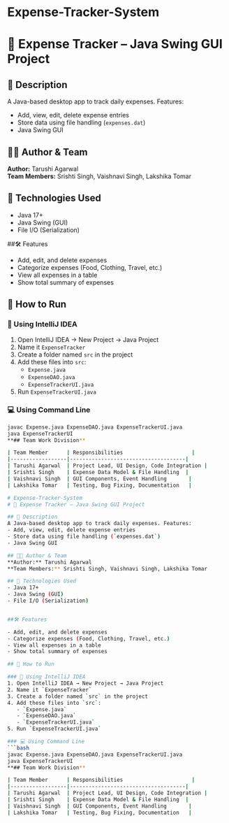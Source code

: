 # Expense-Tracker-System
# 💸 Expense Tracker – Java Swing GUI Project

## 📌 Description  
A Java-based desktop app to track daily expenses. Features:  
- Add, view, edit, delete expense entries  
- Store data using file handling (`expenses.dat`)  
- Java Swing GUI  

## 👩‍💻 Author & Team  
**Author:** Tarushi Agarwal  
**Team Members:** Srishti Singh, Vaishnavi Singh, Lakshika Tomar  

## 🧰 Technologies Used  
- Java 17+  
- Java Swing (GUI)  
- File I/O (Serialization)  


##🛠️ Features

- Add, edit, and delete expenses
- Categorize expenses (Food, Clothing, Travel, etc.)
- View all expenses in a table
- Show total summary of expenses

## 🚀 How to Run

### 📍 Using IntelliJ IDEA
1. Open IntelliJ IDEA → New Project → Java Project  
2. Name it `ExpenseTracker`  
3. Create a folder named `src` in the project  
4. Add these files into `src`:  
   - `Expense.java`  
   - `ExpenseDAO.java`  
   - `ExpenseTrackerUI.java`  
5. Run `ExpenseTrackerUI.java`  

### 💻 Using Command Line  
```bash
javac Expense.java ExpenseDAO.java ExpenseTrackerUI.java
java ExpenseTrackerUI
**## Team Work Division**

| Team Member      | Responsibilities                      |
|------------------|-------------------------------------|
| Tarushi Agarwal  | Project Lead, UI Design, Code Integration |
| Srishti Singh    | Expense Data Model & File Handling  |
| Vaishnavi Singh  | GUI Components, Event Handling       |
| Lakshika Tomar   | Testing, Bug Fixing, Documentation   |

# Expense-Tracker-System
# 💸 Expense Tracker – Java Swing GUI Project

## 📌 Description  
A Java-based desktop app to track daily expenses. Features:  
- Add, view, edit, delete expense entries  
- Store data using file handling (`expenses.dat`)  
- Java Swing GUI  

## 👩‍💻 Author & Team  
**Author:** Tarushi Agarwal  
**Team Members:** Srishti Singh, Vaishnavi Singh, Lakshika Tomar  

## 🧰 Technologies Used  
- Java 17+  
- Java Swing (GUI)  
- File I/O (Serialization)  


##🛠️ Features

- Add, edit, and delete expenses
- Categorize expenses (Food, Clothing, Travel, etc.)
- View all expenses in a table
- Show total summary of expenses

## 🚀 How to Run

### 📍 Using IntelliJ IDEA
1. Open IntelliJ IDEA → New Project → Java Project  
2. Name it `ExpenseTracker`  
3. Create a folder named `src` in the project  
4. Add these files into `src`:  
   - `Expense.java`  
   - `ExpenseDAO.java`  
   - `ExpenseTrackerUI.java`  
5. Run `ExpenseTrackerUI.java`  

### 💻 Using Command Line  
```bash
javac Expense.java ExpenseDAO.java ExpenseTrackerUI.java
java ExpenseTrackerUI
**## Team Work Division**

| Team Member      | Responsibilities                      |
|------------------|-------------------------------------|
| Tarushi Agarwal  | Project Lead, UI Design, Code Integration |
| Srishti Singh    | Expense Data Model & File Handling  |
| Vaishnavi Singh  | GUI Components, Event Handling       |
| Lakshika Tomar   | Testing, Bug Fixing, Documentation   |
